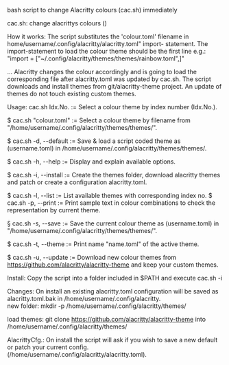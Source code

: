 bash script to change Alacritty colours (cac.sh) immediately

﻿cac.sh:         change alacrittys colours ()
 
How it works:   The script substitutes the 'colour.toml' filename in
                home/username/.config/alacritty/alacritty.toml" import- statement.
                The import-statement to load the colour theme should be the first line e.g.:
                "import = [\"~/.config/alacritty/themes/themes/rainbow.toml\",]"
                
...             Alacritty changes the colour accordingly and is going to load the
                corresponding file after alacritty.toml was updated by cac.sh.
                The script downloads and install themes from git/alacritty-theme project.
                An update of themes do not touch existing custom themes.

Usage:          cac.sh Idx.No.       := Select a colour theme by index number (Idx.No.).

$               cac.sh "colour.toml"  := Select a colour theme by filename from
                                        "/home/username/.config/alacritty/themes/themes/".
                                        
$               cac.sh -d, --default := Save & load a script coded theme as (username.toml)
                                        in /home/username/.config/alacritty/themes/themes/.
                                        
$               cac.sh -h, --help    := Display and explain available options.
                
$               cac.sh -i, --install := Create the themes folder, download alacritty themes
                                        and patch or create a configuration alacritty.toml.
                                        
$               cac.sh -l, --list    := List available themes with corresponding index no.
$               cac.sh -p, --print   := Print sample text in colour combinations to check
                                        the representation by current theme.
                                        
§               cac.sh -s, --save    := Save the current colour theme as (username.toml) in
                                        "/home/username/.config/alacritty/themes/themes/".
                                        
$               cac.sh -t, --theme   := Print name "name.toml" of the active theme.
                
$               cac.sh -u, --update  := Download new colour themes from
                                        https://github.com/alacritty/alacritty-theme
                                        and keep your custom themes.

Install:        Copy the script into a folder included in $PATH and execute
                cac.sh -i

Changes:        On install an existing alacritty.toml configuration will be
                saved as alacritty.toml.bak in /home/username/.config/alacritty.                
    new folder: mkdir -p /home/username/.config/alacritty/themes/
    
   load themes: git clone
                https://github.com/alacritty/alacritty-theme
                into /home/username/.config/alacritty/themes/
                
 AlacrittyCfg.: On install the script will ask if you wish to save a new default or patch
                your current config.(/home/username/.config/alacritty/alacritty.toml).
